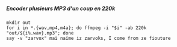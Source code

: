 ##### Encoder plusieurs MP3 d'un coup en 220k
```
mkdir out
for i in *.{wav,mp4,m4a}; do ffmpeg -i "$i" -ab 220k "out/${i%.wav}.mp3"; done
say -v "zarvox" maï naïme iz zarvoks, I come from ze fiouture
```
